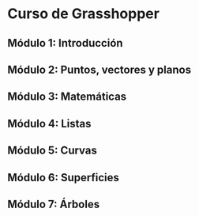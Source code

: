 # Curso de Grasshopper

## Módulo 1: Introducción

## Módulo 2: Puntos, vectores y planos

## Módulo 3: Matemáticas

## Módulo 4: Listas

## Módulo 5: Curvas

## Módulo 6: Superficies

## Módulo 7: Árboles
